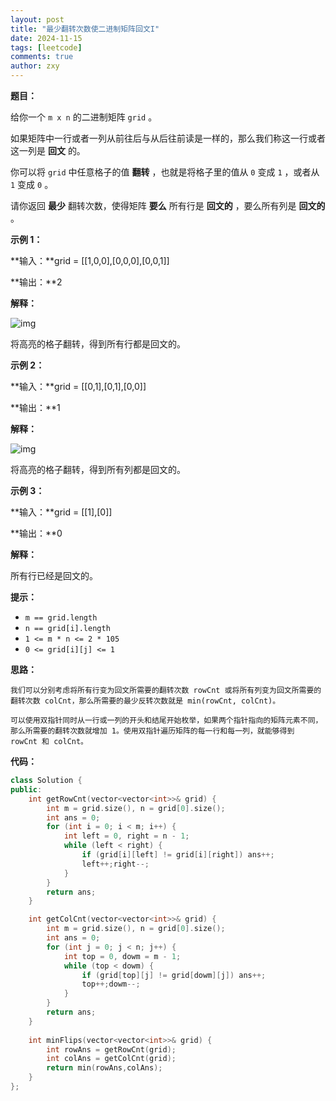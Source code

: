 ```yaml
---
layout: post
title: "最少翻转次数使二进制矩阵回文I"
date: 2024-11-15
tags: [leetcode]
comments: true
author: zxy
---
```


**题目：**

给你一个 `m x n` 的二进制矩阵 `grid` 。

如果矩阵中一行或者一列从前往后与从后往前读是一样的，那么我们称这一行或者这一列是 **回文** 的。

你可以将 `grid` 中任意格子的值 **翻转** ，也就是将格子里的值从 `0` 变成 `1` ，或者从 `1` 变成 `0` 。

请你返回 **最少** 翻转次数，使得矩阵 **要么** 所有行是 **回文的** ，要么所有列是 **回文的** 。

**示例 1：**

**输入：**grid = [[1,0,0],[0,0,0],[0,0,1]]

**输出：**2

**解释：**

![img](https://assets.leetcode.com/uploads/2024/07/07/screenshot-from-2024-07-08-00-20-10.png)

将高亮的格子翻转，得到所有行都是回文的。

**示例 2：**

**输入：**grid = [[0,1],[0,1],[0,0]]

**输出：**1

**解释：**

![img](https://assets.leetcode.com/uploads/2024/07/07/screenshot-from-2024-07-08-00-31-23.png)

将高亮的格子翻转，得到所有列都是回文的。

**示例 3：**

**输入：**grid = [[1],[0]]

**输出：**0

**解释：**

所有行已经是回文的。

**提示：**

- `m == grid.length`
- `n == grid[i].length`
- `1 <= m * n <= 2 * 105`
- `0 <= grid[i][j] <= 1`

**思路：**

```
我们可以分别考虑将所有行变为回文所需要的翻转次数 rowCnt 或将所有列变为回文所需要的翻转次数 colCnt，那么所需要的最少反转次数就是 min(rowCnt, colCnt)。

可以使用双指针同时从一行或一列的开头和结尾开始枚举，如果两个指针指向的矩阵元素不同，那么所需要的翻转次数就增加 1。使用双指针遍历矩阵的每一行和每一列，就能够得到 rowCnt 和 colCnt。
```

**代码：**

```cpp
class Solution {
public:
    int getRowCnt(vector<vector<int>>& grid) {
        int m = grid.size(), n = grid[0].size();
        int ans = 0;
        for (int i = 0; i < m; i++) {
            int left = 0, right = n - 1;
            while (left < right) {
                if (grid[i][left] != grid[i][right]) ans++;
                left++;right--;
            }
        }
        return ans;
    }

    int getColCnt(vector<vector<int>>& grid) {
        int m = grid.size(), n = grid[0].size();
        int ans = 0;
        for (int j = 0; j < n; j++) {
            int top = 0, dowm = m - 1;
            while (top < dowm) {
                if (grid[top][j] != grid[dowm][j]) ans++;
                top++;dowm--;
            }
        }
        return ans;
    }
    
    int minFlips(vector<vector<int>>& grid) {
        int rowAns = getRowCnt(grid);
        int colAns = getColCnt(grid);
        return min(rowAns,colAns);
    }
};
```



